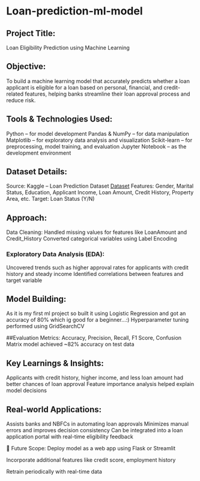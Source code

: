# Loan-prediction-ml-model

## Project Title:
Loan Eligibility Prediction using Machine Learning

## Objective:
To build a machine learning model that accurately predicts whether a loan applicant is eligible for a loan based on personal, financial, and credit-related features, helping banks streamline their loan approval process and reduce risk.

## Tools & Technologies Used:
Python – for model development
Pandas & NumPy – for data manipulation
Matplotlib  – for exploratory data analysis and visualization
Scikit-learn – for preprocessing, model training, and evaluation
Jupyter Notebook – as the development environment

## Dataset Details:
Source: Kaggle – Loan Prediction Dataset
<a href="https://github.com/NAGESHKATTIMANI/Loan-prediction-ml-model/blob/main/loan-train.csv">Dataset</a>
Features: Gender, Marital Status, Education, Applicant Income, Loan Amount, Credit History, Property Area, etc.
Target: Loan Status (Y/N)

## Approach:
Data Cleaning:
Handled missing values for features like LoanAmount and Credit_History
Converted categorical variables using Label Encoding 

### Exploratory Data Analysis (EDA):
Uncovered trends such as higher approval rates for applicants with credit history and steady income
Identified correlations between features and target variable

## Model Building:
As it is my first ml project so built it using 
Logistic Regression
and got an accuracy of 80% which ig good for a beginner...:)
Hyperparameter tuning performed using GridSearchCV

##Evaluation Metrics:
Accuracy, Precision, Recall, F1 Score, Confusion Matrix
model achieved ~82% accuracy on test data

## Key Learnings & Insights:
Applicants with credit history, higher income, and less loan amount had better chances of loan approval
Feature importance analysis helped explain model decisions

## Real-world Applications:
Assists banks and NBFCs in automating loan approvals
Minimizes manual errors and improves decision consistency
Can be integrated into a loan application portal with real-time eligibility feedback

📌 Future Scope:
Deploy model as a web app using Flask or Streamlit

Incorporate additional features like credit score, employment history

Retrain periodically with real-time data
